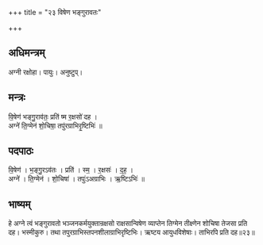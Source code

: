 +++
title = "२३ विषेण भङ्गुरावतः"

+++
## अधिमन्त्रम्
अग्नी रक्षोहा। पायुः। अनुष्टुप्।

## मन्त्रः
वि॒षेण॑ भङ्गु॒राव॑तः॒ प्रति॑ ष्म र॒क्षसो॑ दह ।  
अग्ने॑ ति॒ग्मेन॑ शो॒चिषा॒ तपु॑रग्राभिरृ॒ष्टिभिः॑ ॥

## पदपाठः
वि॒षेण॑ । भ॒ङ्गु॒रऽव॑तः । प्रति॑ । स्म॒ । र॒क्षसः॑ । द॒ह॒ ।  
अग्ने॑ । ति॒ग्मेन॑ । शो॒चिषा॑ । तपुः॑ऽअग्राभिः । ऋ॒ष्टिऽभिः॑ ॥

## भाष्यम्
हे अग्ने त्वं भङ्गुरावतो भञ्जनकर्मयुक्तान्रक्षसो राक्षसान्विषेण व्याप्तेन तिग्मेन तीक्ष्णेन शोचिषा तेजसा प्रति दह। भस्मीकुरु। तथा तपुरग्राभिस्तपनशीलाग्राभिरृष्टिभिः। ऋष्टय आयुधविशेषाः। ताभिरपि प्रति दह॥२३॥